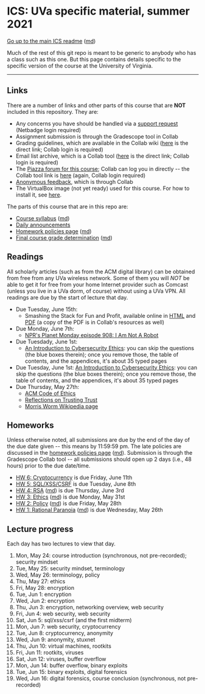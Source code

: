 ICS: UVa specific material, summer 2021
=======================================

[Go up to the main ICS readme](../readme.html) ([md](../readme.md))

Much of the rest of this git repo is meant to be generic to anybody who has a class such as this one. But this page contains details specific to the specific version of the course at the University of Virginia.

------------------------------------------------------------

Links
-----

There are a number of links and other parts of this course that are **NOT** included in this repository.  They are:

- Any concerns you have should be handled via a [support request][174] (Netbadge login required)
- Assignment submission is through the Gradescope tool in Collab
- Grading guidelines, which are available in the Collab wiki ([here][171] is the direct link; Collab login is required)
- Email list archive, which is a Collab tool ([here][170] is the direct link; Collab login is required)
- The [Piazza forum for this course][152]; Collab can log you in directly -- the Collab tool link is [here][173] (again, Collab login required)
- [Anonymous feedback][172], which is through Collab
- The VirtualBox image (not yet ready) used for this course.  For how
  to install it, see
  [here](https://uva-cs.github.io/pdr/tutorials/01-intro-unix/virtual-box.html).

The parts of this course that are in this repo are:

- [Course syllabus](syllabus.html) ([md](syllabus.md))
- [Daily announcements](daily-announcements.html#/)
- [Homework policies page](hw-policies.html) ([md](hw-policies.md))
- [Final course grade determination](grades.html) ([md](grades.md))


Readings
--------

All scholarly articles (such as from the ACM digital library) can be obtained from free from any UVa wireless network.  Some of them you will *NOT* be able to get it for free from your home Internet provider such as Comcast (unless you live in a UVa dorm, of course) without using a UVa VPN.  All readings are due by the start of lecture that day.

- Due Tuesday, June 15th:
    - Smashing the Stack for Fun and Profit, available online in [HTML](http://phrack.org/issues/49/14.html ) and [PDF](http://www-inst.eecs.berkeley.edu/~cs161/fa08/papers/stack_smashing.pdf) (a copy of the PDF is in Collab's resources as well)
- Due Monday, June 7th:
    - [NPR's Planet Monday episode 908: I Am Not A Robot](https://www.npr.org/sections/money/2019/04/24/716854013/episode-908-i-am-not-a-robot)
- Due Tuesdady, June 1st:
    - [An Introduction to Cybersecurity Ethics](https://www.scu.edu/media/ethics-center/technology-ethics/IntroToCybersecurityEthics.pdf): you can skip the questions (the blue boxes therein); once you remove those, the table of contents, and the appendices, it's about 35 typed pages
- Due Tuesday, June 1st: [An Introduction to Cybersecurity Ethics](https://www.scu.edu/media/ethics-center/technology-ethics/IntroToCybersecurityEthics.pdf): you can skip the questions (the blue boxes therein); once you remove those, the table of contents, and the appendices, it's about 35 typed pages
- Due Thursday, May 27th:
	- [ACM Code of Ethics](https://www.acm.org/code-of-ethics)
    - [Reflections on Trusting Trust](https://dl.acm.org/citation.cfm?id=358210)
	- [Morris Worm Wikipedia page](https://en.wikipedia.org/wiki/Morris_worm)


Homeworks
-----------

Unless otherwise noted, all submissions are due by the end of the day of the due date given -- this means by 11:59:59 pm.  The late policies are discussed in the [homework policies page](hw-policies.html) ([md](hw-policies.md)).  Submission is through the Gradescope Collab tool -- all submissions should open up 2 days (i.e., 48 hours) prior to the due date/time.

<!--
- [HW 8: Forensics](../hws/hw-forensics.html) is due Wednesday, June 16th
- [HW 5: Hashing](../hws/hw-hashing.html) is due Saturday, June 5th
-->

- [HW 6: Cryptocurrency](../hws/hw-cryptocurrency.html) is due Friday, June 11th
- [HW 5: SQL/XSS/CSRF](../hws/hw-sql-xss-csrf.html) is due Tuesday, June 8th
- [HW 4: RSA](../hws/hw-rsa.html) ([md](../hws/hw-rsa.md)) is due Thursday, June 3rd
- [HW 3: Ethics](../hws/hw-ethics.html) ([md](../hws/hw-ethics.md)) is due Monday, May 31st
- [HW 2: Policy](../hws/hw-policy.html) ([md](../hws/hw-policy.md)) is due Friday, May 28th
- [HW 1: Rational Paranoia](../hws/hw-paranoia.html) ([md](../hws/hw-paranoia.md)) is due Wednesday, May 26th


Lecture progress
----------------

Each day has two lectures to view that day.

1. Mon, May 24: course introduction (synchronous, not pre-recorded); security mindset
2. Tue, May 25: security mindset, terminology
3. Wed, May 26: terminology, policy
4. Thu, May 27: ethics
5. Fri, May 28: encryption
6. Tue, Jun 1: encryption
7. Wed, Jun 2: encryption
8. Thu, Jun 3: encryption, networking overview, web security
9. Fri, Jun 4: web security, web security
10. Sat, Jun 5: sql/xss/csrf (and the first midterm)
11. Mon, Jun 7: web security, cryptocurrency
12. Tue, Jun 8: cryptocurrency, anonymity
13. Wed, Jun 9: anonymity, stuxnet
14. Thu, Jun 10: virtual machines, rootkits
15. Fri, Jun 11: rootkits, viruses
16. Sat, Jun 12: viruses, buffer overflow
17. Mon, Jun 14: buffer overflow, binary exploits
18. Tue, Jun 15: binary exploits, digital forensics
19. Wed, Jun 16: digital forensics, course conclusion (synchronous, not pre-recorded)



[152]: https://piazza.com/class/kp1go4h45nh7ne

[160]: https://libra.cs.virginia.edu/~pedagogy/
[161]: https://libra.cs.virginia.edu/~pedagogy/support.php
[162]: https://libra.cs.virginia.edu/~pedagogy/submit.php
[163]: https://libra.cs.virginia.edu/~pedagogy/regrades.php
[164]: https://libra.cs.virginia.edu/~pedagogy/gradebook.php
[165]: https://libra.cs.virginia.edu/~pedagogy/labextension.php
[166]: https://libra.cs.virginia.edu/~pedagogy/queue.php

[01]: next_is_collab_site_email
[170]: https://collab.its.virginia.edu/portal/site/6ec853e6-b6e3-40f7-8c72-0f7f966ffa71/tool/16495a0b-3bd0-4928-90bb-9d69a39b9eee
[02]: next_is_collab_wiki
[171]: https://collab.its.virginia.edu/portal/site/6ec853e6-b6e3-40f7-8c72-0f7f966ffa71/tool/7848dadf-1229-4a91-9805-2992d205edb4
[03]: next_is_anon_feedback
[172]: https://collab.its.virginia.edu/portal/site/6ec853e6-b6e3-40f7-8c72-0f7f966ffa71/tool/f17a5899-fa57-4f82-956f-b24f83d19e6a/main
[04]: next_is_linktool_but_not_currently_used
[173]: https://collab.its.virginia.edu/portal/site/a0075759-cb61-4fc7-82bc-9ef856bac64a/page/9aa1caa3-e963-4aef-b7a4-d437693eea80
[174]: https://pegasus.cs.virginia.edu/satori/cs3710-su2021/tickets/
